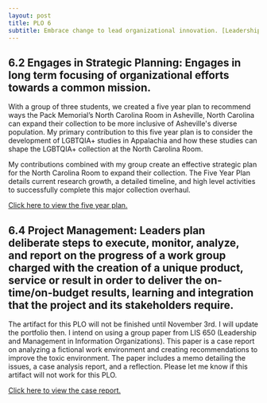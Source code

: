 ```yaml
---
layout: post
title: PLO 6
subtitle: Embrace change to lead organizational innovation. [Leadership, Innovation, and Management]
---
```


## 6.2 Engages in Strategic Planning: Engages in long term focusing of organizational efforts towards a common mission.

With a group of three students, we created a five year plan to recommend ways the Pack Memorial’s North Carolina Room in Asheville, North Carolina can expand their collection to be more inclusive of Asheville's diverse population. My primary contribution to this five year plan is to consider the development of LGBTQIA+ studies in Appalachia and how these studies can shape the LGBTQIA+ collection at the North Carolina Room.

My contributions combined with my group create an effective strategic plan for the North Carolina Room to expand their collection. The Five Year Plan details current research growth, a detailed timeline, and high level activities to successfully complete this major collection overhaul. 

[Click here to view the five year plan.]({{dunefskychadwick.github.io}}/assets/pdfs/strategicplanning.pdf)  

## 6.4 Project Management: Leaders plan deliberate steps to execute, monitor, analyze, and report on the progress of a work group charged with the creation of a unique product, service or result in order to deliver the on-time/on-budget results, learning and integration that the project and its stakeholders require.

The artifact for this PLO will not be finished until November 3rd. I will update the portfolio then. I intend on using a group paper from LIS 650 (Leadership and Management in Information Organizations). This paper is a case report on analyzing a fictional work environment and creating recommendations to improve the toxic environment. The paper includes a memo detailing the issues, a case analysis report, and a reflection. Please let me know if this artifact will not work for this PLO.  

[Click here to view the case report.]({{dunefskychadwick.github.io}}/assets/pdfs/projectmanagement.pdf)  
